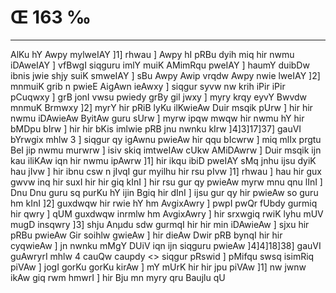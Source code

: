 # Œ 163 ‰
---
AlKu hY Awpy mylweIAY ]1] rhwau ] Awpy hI pRBu dyih miq hir nwmu
iDAweIAY ] vfBwgI siqguru imlY muiK AMimRqu pweIAY ] haumY duibDw ibnis
jwie shjy suiK smweIAY ] sBu Awpy Awip vrqdw Awpy nwie lweIAY ]2]
mnmuiK grib n pwieE AigAwn ieAwxy ] siqgur syvw nw krih iPir
iPir pCuqwxy ] grB jonI vwsu pwiedy grBy gil jwxy ] myry krqy eyvY
Bwvdw mnmuK Brmwxy ]2] myrY hir pRiB lyKu ilKwieAw Duir msqik pUrw ]
hir hir nwmu iDAwieAw ByitAw guru sUrw ] myrw ipqw mwqw hir nwmu hY hir
bMDpu bIrw ] hir hir bKis imlwie pRB jnu nwnku kIrw ]4]3]17]37]
gauVI bYrwgix mhlw 3 ] siqgur qy igAwnu pwieAw hir qqu bIcwrw ]
miq mlIx prgtu BeI jip nwmu murwrw ] isiv skiq imtweIAw cUkw
AMiDAwrw ] Duir msqik ijn kau iliKAw iqn hir nwmu ipAwrw ]1] hir
ikqu ibiD pweIAY sMq jnhu ijsu dyiK hau jIvw ] hir ibnu csw n jIvqI
gur myilhu hir rsu pIvw ]1] rhwau ] hau hir gux gwvw inq hir suxI
hir hir giq kInI ] hir rsu gur qy pwieAw myrw mnu qnu lInI ] Dnu Dnu
guru sq purKu hY ijin Bgiq hir dInI ] ijsu gur qy hir pwieAw so guru hm
kInI ]2] guxdwqw hir rwie hY hm AvgixAwry ] pwpI pwQr fUbdy
gurmiq hir qwry ] qUM guxdwqw inrmlw hm AvgixAwry ] hir srxwgiq
rwiK lyhu mUV mugD insqwry ]3] shju Anµdu sdw gurmqI hir hir min
iDAwieAw ] sjxu hir pRBu pwieAw Gir soihlw gwieAw ] hir dieAw
Dwir pRB bynqI hir hir cyqwieAw ] jn nwnku mMgY DUiV iqn ijn siqguru
pwieAw ]4]4]18]38]
gauVI guAwryrI mhlw 4 cauQw caupdy <> siqgur pRswid ]
pMifqu swsq isimRiq piVAw ] jogI gorKu gorKu kirAw ] mY mUrK hir hir
jpu piVAw ]1] nw jwnw ikAw giq rwm hmwrI ] hir Bju mn myry qru
Baujlu qU
####

